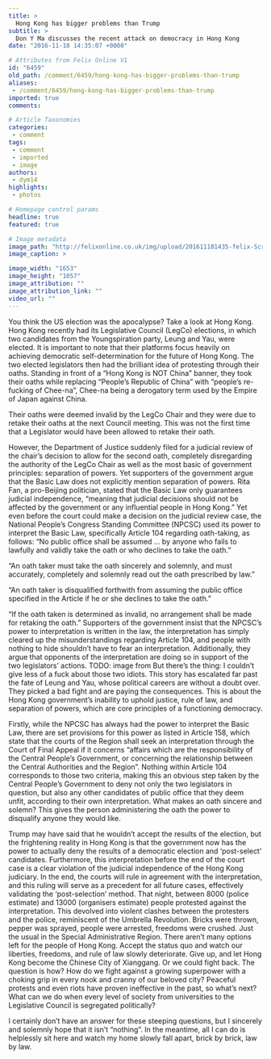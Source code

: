 ```yaml
---
title: >
  Hong Kong has bigger problems than Trump
subtitle: >
  Don Y Ma discusses the recent attack on democracy in Hong Kong
date: "2016-11-18 14:35:07 +0000"

# Attributes from Felix Online V1
id: "6459"
old_path: /comment/6459/hong-kong-has-bigger-problems-than-trump
aliases:
 - /comment/6459/hong-kong-has-bigger-problems-than-trump
imported: true
comments:

# Article Taxonomies
categories:
 - comment
tags:
 - comment
 - imported
 - image
authors:
 - dym14
highlights:
 - photos

# Homepage control params
headline: true
featured: true

# Image metadata
image_path: "http://felixonline.co.uk/img/upload/201611181435-felix-Screen Shot 2016-11-18 at 14.34.33.png"
image_caption: >

image_width: "1653"
image_height: "1057"
image_attribution: ""
image_attribution_link: ""
video_url: ""
---
```


You think the US election was the apocalypse? Take a look at Hong Kong.
Hong Kong recently had its Legislative Council (LegCo) elections, in which two candidates from the Youngspiration party, Leung and Yau, were elected. It is important to note that their platforms focus heavily on achieving democratic self-determination for the future of Hong Kong. The two elected legislators then had the brilliant idea of protesting through their oaths. Standing in front of a “Hong Kong is NOT China” banner, they took their oaths while replacing “People’s Republic of China” with “people’s re-fucking of Chee-na”, Chee-na being a derogatory term used by the Empire of Japan against China.

Their oaths were deemed invalid by the LegCo Chair and they were due to retake their oaths at the next Council meeting. This was not the first time that a Legislator would have been allowed to retake their oath.

However, the Department of Justice suddenly filed for a judicial review of the chair’s decision to allow for the second oath, completely disregarding the authority of the LegCo Chair as well as the most basic of government principles: separation of powers. Yet supporters of the government argue that the Basic Law does not explicitly mention separation of powers.
Rita Fan, a pro-Beijing politician, stated that the Basic Law only guarantees judicial independence, “meaning that judicial decisions should not be affected by the government or any influential people in Hong Kong.” Yet even before the court could make a decision on the judicial review case, the National People’s Congress Standing Committee (NPCSC) used its power to interpret the Basic Law, specifically Article 104 regarding oath-taking, as follows:
“No public office shall be assumed … by anyone who fails to lawfully and validly take the oath or who declines to take the oath.”

“An oath taker must take the oath sincerely and solemnly, and must accurately, completely and solemnly read out the oath prescribed by law.”

“An oath taker is disqualified forthwith from assuming the public office specified in the Article if he or she declines to take the oath.”

“If the oath taken is determined as invalid, no arrangement shall be made for retaking the oath.”
Supporters of the government insist that the NPCSC’s power to interpretation is written in the law, the interpretation has simply cleared up the misunderstandings regarding Article 104, and people with nothing to hide shouldn’t have to fear an interpretation. Additionally, they argue that opponents of the interpretation are doing so in support of the two legislators’ actions.
TODO: image from
But there’s the thing: I couldn’t give less of a fuck about those two idiots. This story has escalated far past the fate of Leung and Yau, whose political careers are without a doubt over. They picked a bad fight and are paying the consequences. This is about the Hong Kong government’s inability to uphold justice, rule of law, and separation of powers, which are core principles of a functioning democracy.

Firstly, while the NPCSC has always had the power to interpret the Basic Law, there are set provisions for this power as listed in Article 158, which state that the courts of the Region shall seek an interpretation through the Court of Final Appeal if it concerns “affairs which are the responsibility of the Central People’s Government, or concerning the relationship between the Central Authorities and the Region”. Nothing within Article 104 corresponds to those two criteria, making this an obvious step taken by the Central People’s Government to deny not only the two legislators in question, but also any other candidates of public office that they deem unfit, according to their own interpretation. What makes an oath sincere and solemn? This gives the person administering the oath the power to disqualify anyone they would like.

Trump may have said that he wouldn’t accept the results of the election, but the frightening reality in Hong Kong is that the government now has the power to actually deny the results of a democratic election and ‘post-select’ candidates. Furthermore, this interpretation before the end of the court case is a clear violation of the judicial independence of the Hong Kong judiciary. In the end, the courts will rule in agreement with the interpretation, and this ruling will serve as a precedent for all future cases, effectively validating the ‘post-selection’ method.
That night, between 8000 (police estimate) and 13000 (organisers estimate) people protested against the interpretation. This devolved into violent clashes between the protesters and the police, reminiscent of the Umbrella Revolution. Bricks were thrown, pepper was sprayed, people were arrested, freedoms were crushed. Just the usual in the Special Administrative Region.
There aren’t many options left for the people of Hong Kong. Accept the status quo and watch our liberties, freedoms, and rule of law slowly deteriorate. Give up, and let Hong Kong become the Chinese City of Xianggang. Or we could fight back. The question is how? How do we fight against a growing superpower with a choking grip in every nook and cranny of our beloved city? Peaceful protests and even riots have proven ineffective in the past, so what’s next? What can we do when every level of society from universities to the Legislative Council is segregated politically?

I certainly don’t have an answer for these steeping questions, but I sincerely and solemnly hope that it isn’t “nothing”. In the meantime, all I can do is helplessly sit here and watch my home slowly fall apart, brick by brick, law by law.
